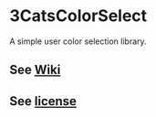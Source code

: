 # 3CatsColorSelect

A simple user color selection library.

## See [Wiki](https://github.com/rumburake/3CatsColorSelect/wiki)

## See [license](https://github.com/rumburake/3CatsColorSelect/blob/master/colorselect/NOTICE.txt)
